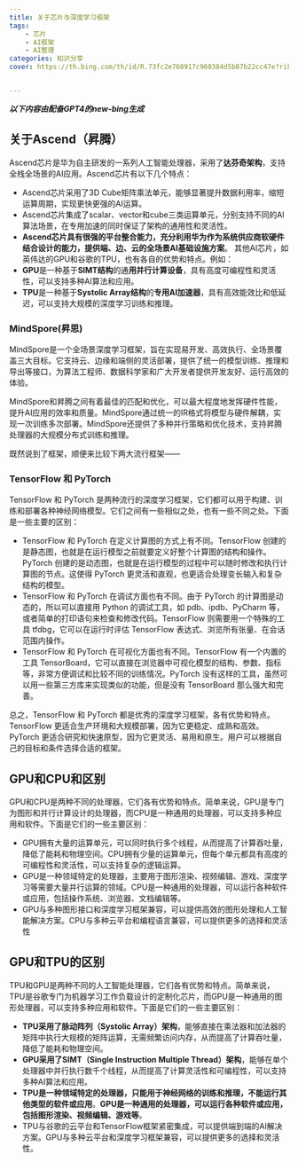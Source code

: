 ```yaml
---
title: 关于芯片与深度学习框架
tags: 
    - 芯片
    - AI框架
    - AI整理
categories: 知识分享
cover: https://th.bing.com/th/id/R.73fc2e768917c960384d5b87b22cc47e?rik=EVOCTgdOc4ac7g&riu=http%3a%2f%2fc.51hei.com%2fd%2fforum%2f201908%2f28%2f172543ccpe3q0u1nhhhp2h.jpg&ehk=6eofj%2feR9ghpvygA7srfMV1YHcpi3xUXIEyLbT%2fQRiQ%3d&risl=&pid=ImgRaw&r=0


---
```

***以下内容由配备GPT4的new-bing生成***
## 关于Ascend（昇腾）
Ascend芯片是华为自主研发的一系列人工智能处理器，采用了**达芬奇架构**，支持全栈全场景的AI应用。Ascend芯片有以下几个特点：
- Ascend芯片采用了3D Cube矩阵乘法单元，能够显著提升数据利用率，缩短运算周期，实现更快更强的AI运算。
- Ascend芯片集成了scalar、vector和cube三类运算单元，分别支持不同的AI算法场景，在专用加速的同时保证了架构的通用性和灵活性。
- **Ascend芯片具有很强的平台整合能力，充分利用华为作为系统供应商软硬件结合设计的能力，提供端、边、云的全场景AI基础设施方案**。
其他AI芯片，如英伟达的GPU和谷歌的TPU，也有各自的优势和特点。例如：
- **GPU**是一种基于**SIMT结构**的通**用并行计算设备**，具有高度可编程性和灵活性，可以支持多种AI算法和应用。
- **TPU**是一种基于**Systolic Array结构**的**专用AI加速器**，具有高效能效比和低延迟，可以支持大规模的深度学习训练和推理。

### MindSpore(昇思)
MindSpore是一个全场景深度学习框架，旨在实现易开发、高效执行、全场景覆盖三大目标。它支持云、边缘和端侧的灵活部署，提供了统一的模型训练、推理和导出等接口，为算法工程师、数据科学家和广大开发者提供开发友好、运行高效的体验。

MindSpore和昇腾之间有着最佳的匹配和优化，可以最大程度地发挥硬件性能，提升AI应用的效率和质量。MindSpore通过统一的IR格式将模型与硬件解耦，实现一次训练多次部署。MindSpore还提供了多种并行策略和优化技术，支持昇腾处理器的大规模分布式训练和推理。

既然说到了框架，顺便来比较下两大流行框架——

### TensorFlow 和 PyTorch
TensorFlow 和 PyTorch 是两种流行的深度学习框架，它们都可以用于构建、训练和部署各种神经网络模型。它们之间有一些相似之处，也有一些不同之处。下面是一些主要的区别：
- TensorFlow 和 PyTorch 在定义计算图的方式上有不同。TensorFlow 创建的是静态图，也就是在运行模型之前就要定义好整个计算图的结构和操作。PyTorch 创建的是动态图，也就是在运行模型的过程中可以随时修改和执行计算图的节点。这使得 PyTorch 更灵活和直观，也更适合处理变长输入和复杂结构的模型。
- TensorFlow 和 PyTorch 在调试方面也有不同。由于 PyTorch 的计算图是动态的，所以可以直接用 Python 的调试工具，如 pdb、ipdb、PyCharm 等，或者简单的打印语句来检查和修改代码。TensorFlow 则需要用一个特殊的工具 tfdbg，它可以在运行时评估 TensorFlow 表达式、浏览所有张量、在会话范围内操作。
- TensorFlow 和 PyTorch 在可视化方面也有不同。TensorFlow 有一个内置的工具 TensorBoard，它可以直接在浏览器中可视化模型的结构、参数、指标等，非常方便调试和比较不同的训练情况。PyTorch 没有这样的工具，虽然可以用一些第三方库来实现类似的功能，但是没有 TensorBoard 那么强大和完善。

总之，TensorFlow 和 PyTorch 都是优秀的深度学习框架，各有优势和特点。TensorFlow 更适合生产环境和大规模部署，因为它更稳定、成熟和高效。PyTorch 更适合研究和快速原型，因为它更灵活、易用和原生。用户可以根据自己的目标和条件选择合适的框架。

## GPU和CPU和区别
GPU和CPU是两种不同的处理器，它们各有优势和特点。简单来说，GPU是专门为图形和并行计算设计的处理器，而CPU是一种通用的处理器，可以支持多种应用和软件。下面是它们的一些主要区别：
- GPU拥有大量的运算单元，可以同时执行多个线程，从而提高了计算吞吐量，降低了能耗和物理空间。CPU拥有少量的运算单元，但每个单元都具有高度的可编程性和灵活性，可以支持复杂的逻辑运算。
- GPU是一种领域特定的处理器，主要用于图形渲染、视频编辑、游戏、深度学习等需要大量并行运算的领域。CPU是一种通用的处理器，可以运行各种软件或应用，包括操作系统、浏览器、文档编辑等。
- GPU与多种图形接口和深度学习框架兼容，可以提供高效的图形处理和人工智能解决方案。CPU与多种云平台和编程语言兼容，可以提供更多的选择和灵活性

## GPU和TPU的区别
TPU和GPU是两种不同的人工智能处理器，它们各有优势和特点。简单来说，TPU是谷歌专门为机器学习工作负载设计的定制化芯片，而GPU是一种通用的图形处理器，可以支持多种应用和软件。下面是它们的一些主要区别：
- **TPU采用了脉动阵列（Systolic Array）架构**，能够直接在乘法器和加法器的矩阵中执行大规模的矩阵运算，无需频繁访问内存，从而提高了计算吞吐量，降低了能耗和物理空间。
- **GPU采用了SIMT（Single Instruction Multiple Thread）架构**，能够在单个处理器中并行执行数千个线程，从而提高了计算灵活性和可编程性，可以支持多种AI算法和应用。
- **TPU是一种领域特定的处理器，只能用于神经网络的训练和推理，不能运行其他类型的软件或应用**。**GPU是一种通用的处理器，可以运行各种软件或应用，包括图形渲染、视频编辑、游戏等**。
- TPU与谷歌的云平台和TensorFlow框架紧密集成，可以提供端到端的AI解决方案。GPU与多种云平台和深度学习框架兼容，可以提供更多的选择和灵活性。